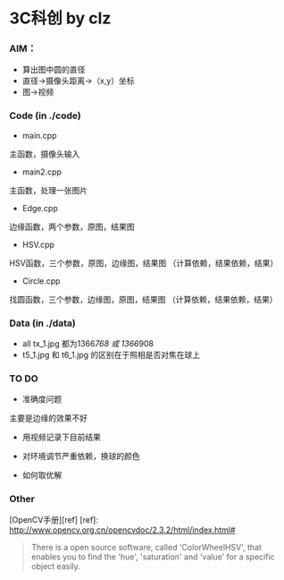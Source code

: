 3C科创 by clz
===============
### AIM：

* 算出图中圆的直径
* 直径->摄像头距离->（x,y）坐标
* 图->视频

### Code (in ./code)

* main.cpp

主函数，摄像头输入

* main2.cpp

主函数，处理一张图片

* Edge.cpp

边缘函数，两个参数，原图，结果图

* HSV.cpp

HSV函数，三个参数，原图，边缘图，结果图 （计算依赖，结果依赖，结果）

* Circle.cpp

找圆函数，三个参数，边缘图，原图，结果图 （计算依赖，结果依赖，结果）

### Data (in ./data)
* all tx_1.jpg 都为1366*768 或 1366*908
* t5_1.jpg 和 t6_1.jpg 的区别在于照相是否对焦在球上

### TO DO
* 准确度问题

主要是边缘的效果不好

* 用视频记录下目前结果

* 对环境调节严重依赖，换球的颜色

* 如何取优解

### Other
[OpenCV手册][ref]
[ref]: http://www.opencv.org.cn/opencvdoc/2.3.2/html/index.html#

> There is a open source software, called 'ColorWheelHSV', that enables you to find the 'hue', 'saturation' and 'value' for a specific object easily.
